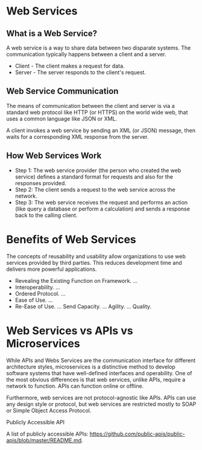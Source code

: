 # Web Services
## What is a Web Service?
A web service is a way to share data between two disparate systems. The communication typically happens between a client and a server.
* Client - The client makes a request for data.
* Server - The server responds to the client's request.

## Web Service Communication
The means of communication between the client and server is via a standard web protocol like HTTP (or HTTPS) on the world wide web, that uses a common language like JSON or XML.

A client invokes a web service by sending an XML (or JSON) message, then waits for a corresponding XML response from the server.

## How Web Services Work
* Step 1: The web service provider (the person who created the web service) defines a standard format for requests and also for the responses provided.
* Step 2: The client sends a request to the web service across the network.
* Step 3: The web service receives the request and performs an action (like query a database or perform a calculation) and sends a response back to the calling client.

# Benefits of Web Services
The concepts of reusability and usability allow organizations to use web services provided by third parties. This reduces development time and delivers more powerful applications.
* Revealing the Existing Function on Framework. ...
* Interoperability. ...
* Ordered Protocol. ...
* Ease of Use. ...
* Re-Ease of Use. ...
Send Capacity. ...
Agility. ...
Quality.

# Web Services vs APIs vs Microservices

While APIs and Webs Services are the communication interface for different architecture styles, microservices is a distinctive method to develop software systems that have well-defined interfaces and operability.
One of the most obvious differences is that web services, unlike APIs, require a network to function. APIs can function online or offline.

Furthermore, web services are not protocol-agnostic like APIs. APIs can use any design style or protocol, but web services are restricted mostly to SOAP or Simple Object Access Protocol.

Publicly Accessible API

A list of publicly accessible APIs: https://github.com/public-apis/public-apis/blob/master/README.md.
